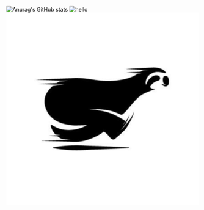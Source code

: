 ![Anurag's GitHub stats](https://github-readme-stats.vercel.app/api?username=ublockedslackrr&show_icons=true&theme=dracula)
![hello](https://github.com/ublockedslackrr/ublockedslackrr/tree/main/img/slackrrgames.png)
<a href="https://ublockedslackrr.github.io./"><img src="slackrr.png"></a>
